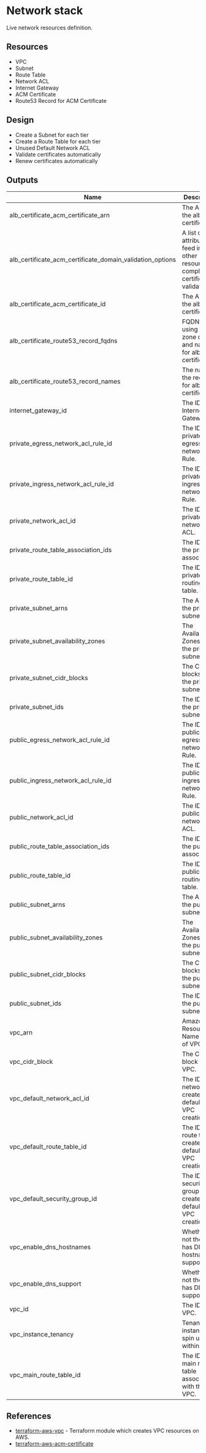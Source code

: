 # Network stack

Live network resources definition.

## Resources

- VPC
- Subnet
- Route Table
- Network ACL
- Internet Gateway
- ACM Certificate
- Route53 Record for ACM Certificate

## Design

- Create a Subnet for each tier
- Create a Route Table for each tier
- Unused Default Network ACL
- Validate certificates automatically
- Renew certificates automatically

## Outputs

| Name                                                      | Description                                                                               |
| --------------------------------------------------------- | ----------------------------------------------------------------------------------------- |
| alb_certificate_acm_certificate_arn                       | The ARN of the alb certificate.                                                           |
| alb_certificate_acm_certificate_domain_validation_options | A list of attributes to feed into other resources to complete alb certificate validation. |
| alb_certificate_acm_certificate_id                        | The ARN of the alb certificate.                                                           |
| alb_certificate_route53_record_fqdns                      | FQDN built using the zone domain and name for alb certificate.                            |
| alb_certificate_route53_record_names                      | The name of the record for alb certificate.                                               |
| internet_gateway_id                                       | The ID of the Internet Gateway.                                                           |
| private_egress_network_acl_rule_id                        | The ID of the private egress network ACL Rule.                                            |
| private_ingress_network_acl_rule_id                       | The ID of the private ingress network ACL Rule.                                           |
| private_network_acl_id                                    | The ID of the private network ACL.                                                        |
| private_route_table_association_ids                       | The IDs of the private associations.                                                      |
| private_route_table_id                                    | The ID of the private routing table.                                                      |
| private_subnet_arns                                       | The ARNs of the private subnets.                                                          |
| private_subnet_availability_zones                         | The Availability Zones for the private subnets.                                           |
| private_subnet_cidr_blocks                                | The CIDR blocks for the private subnets.                                                  |
| private_subnet_ids                                        | The IDs of the private subnets.                                                           |
| public_egress_network_acl_rule_id                         | The ID of the public egress network ACL Rule.                                             |
| public_ingress_network_acl_rule_id                        | The ID of the public ingress network ACL Rule.                                            |
| public_network_acl_id                                     | The ID of the public network ACL.                                                         |
| public_route_table_association_ids                        | The IDs of the public associations.                                                       |
| public_route_table_id                                     | The ID of the public routing table.                                                       |
| public_subnet_arns                                        | The ARNs of the public subnets.                                                           |
| public_subnet_availability_zones                          | The Availability Zones for the public subnets.                                            |
| public_subnet_cidr_blocks                                 | The CIDR blocks for the public subnets.                                                   |
| public_subnet_ids                                         | The IDs of the public subnets.                                                            |
| vpc_arn                                                   | Amazon Resource Name (ARN) of VPC.                                                        |
| vpc_cidr_block                                            | The CIDR block of the VPC.                                                                |
| vpc_default_network_acl_id                                | The ID of the network ACL created by default on VPC creation.                             |
| vpc_default_route_table_id                                | The ID of the route table created by default on VPC creation.                             |
| vpc_default_security_group_id                             | The ID of the security group created by default on VPC creation.                          |
| vpc_enable_dns_hostnames                                  | Whether or not the VPC has DNS hostname support.                                          |
| vpc_enable_dns_support                                    | Whether or not the VPC has DNS support.                                                   |
| vpc_id                                                    | The ID of the VPC.                                                                        |
| vpc_instance_tenancy                                      | Tenancy of instances spin up within VPC.                                                  |
| vpc_main_route_table_id                                   | The ID of the main route table associated with this VPC.                                  |

## References

- [terraform-aws-vpc](https://github.com/tmknom/terraform-aws-vpc) - Terraform module which creates VPC resources on AWS.
- [terraform-aws-acm-certificate](https://github.com/tmknom/terraform-aws-acm-certificate)
